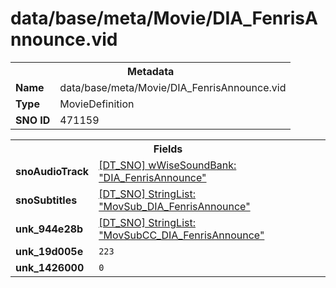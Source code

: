 <h1>data/base/meta/Movie/DIA_FenrisAnnounce.vid</h1><table><tr><th colspan="100%">Metadata</th></tr><tr><td><b>Name</b></td><td>data/base/meta/Movie/DIA_FenrisAnnounce.vid</td></tr><tr><td><b>Type</b></td><td>MovieDefinition</td></tr><tr><td><b>SNO ID</b></td><td>471159</td></tr></table>

<table><tr><th colspan="100%">Fields</th></tr><tr><td><b>snoAudioTrack</b></td><td><a href="#UKNOWN">[DT_SNO] wWiseSoundBank: "DIA_FenrisAnnounce"</a></td></tr><tr><td><b>snoSubtitles</b></td><td><a href="..\..\..\enUS_Text\meta\StringList\MovSub_DIA_FenrisAnnounce.stl">[DT_SNO] StringList: "MovSub_DIA_FenrisAnnounce"</a></td></tr><tr><td><b>unk_944e28b</b></td><td><a href="..\..\..\enUS_Text\meta\StringList\MovSubCC_DIA_FenrisAnnounce.stl">[DT_SNO] StringList: "MovSubCC_DIA_FenrisAnnounce"</a></td></tr><tr><td><b>unk_19d005e</b></td><td><code>223</code></td></tr><tr><td><b>unk_1426000</b></td><td><code>0</code></td></tr></table>

